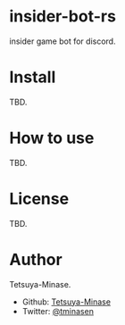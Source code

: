 # insider-bot-rs

insider game bot for discord.

# Install

TBD.

# How to use

TBD.

# License

TBD.

# Author

Tetsuya-Minase.
* Github: [Tetsuya-Minase](https://github.com/Tetsuya-Minase)
* Twitter: [@tminasen](https://twitter.com/tminasen)